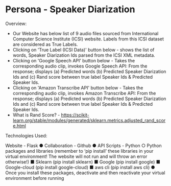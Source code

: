 # Persona - Speaker Diarization
Overview:

* Our Website has below list of 9 audio files sourced from International Computer Science Institute (ICSI) website. Labels from this ICSI dataset are considered as True Labels.
* Clicking on 'True Label (ICSI Data)' button below - shows the list of words, Speaker Diarization Ids parsed from the ICSI XML metadata.
* Clicking on 'Google Speech API' button below - Takes the corresponding audio clip, invokes Google Speech API: From the response; displays (a) Predicted words (b) Predicted Speaker Diarization Ids and (c) Rand score between true label Speaker Ids & Predicted Speaker Ids.
* Clicking on 'Amazon Transcribe API' button below - Takes the corresponding audio clip, invokes Amazon Transcribe API: From the response; displays (a) Predicted words (b) Predicted Speaker Diarization Ids and (c) Rand score between true label Speaker Ids & Predicted Speaker Ids.
* What is Rand Score? - https://scikit-learn.org/stable/modules/generated/sklearn.metrics.adjusted_rand_score.html


Technologies Used:

Website - Flask
● Collaboration - Github
● API Scripts - Python
○ Python packages and libraries (remember to ‘pip install’ these libraries in your virtual
environment! The website will not run and will throw an error otherwise!)
■ Sklearn (pip install sklearn)
■ Google (pip install google)
■ Google-cloud (pip install google-cloud)
■ aws cli (pip install aws cli)
● Once you install these packages, deactivate and then reactivate your virtual
environment before running
